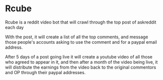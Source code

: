 # Rcube
Rcube is a reddit video bot that will crawl through the top post of askreddit each day

With the post, it will create a list of all the top comments, and message those people's accounts asking to use the comment
and for a paypal email address.

After 5 days of a post going live it will create a youtube video of all those who agreed to appear in it, and then after a month of the video being live,
it will distribute the earnings from the video back to the original commentors and OP through their paypal addresses.
